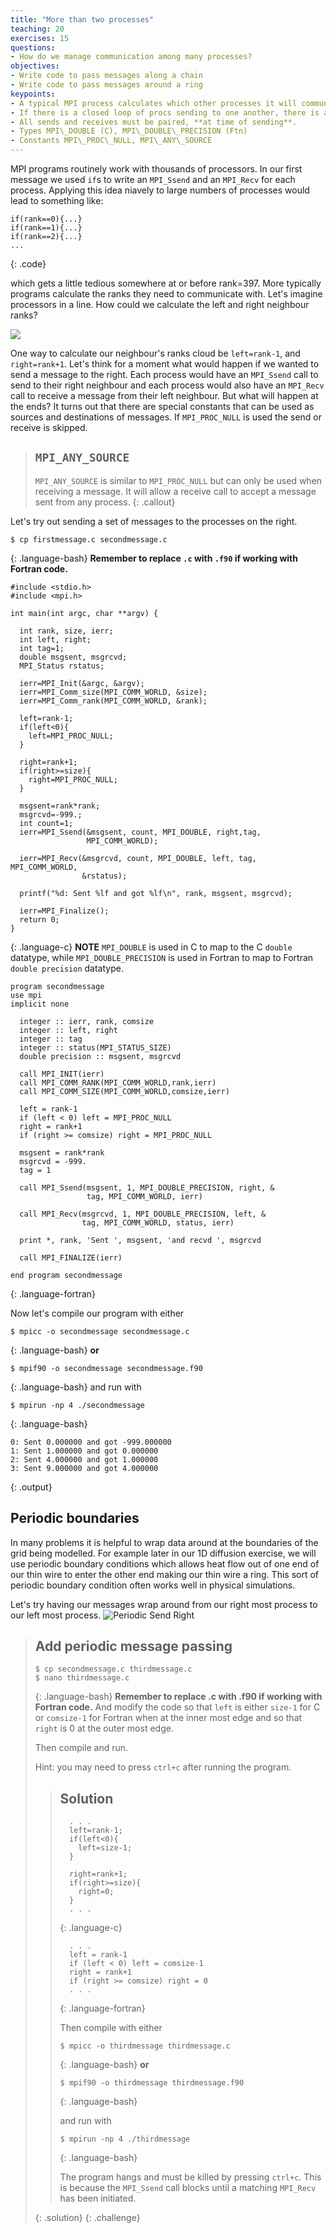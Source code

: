 ```yaml
---
title: "More than two processes"
teaching: 20
exercises: 15
questions:
- How do we manage communication among many processes?
objectives:
- Write code to pass messages along a chain
- Write code to pass messages around a ring
keypoints:
- A typical MPI process calculates which other processes it will communicate with.
- If there is a closed loop of procs sending to one another, there is a risk of deadlock.
- All sends and receives must be paired, **at time of sending**.
- Types MPI\_DOUBLE (C), MPI\_DOUBLE\_PRECISION (Ftn)
- Constants MPI\_PROC\_NULL, MPI\_ANY\_SOURCE
---
```


MPI programs routinely work with thousands of processors. In our first message we used `if`s to write an `MPI_Ssend` and an `MPI_Recv` for each process. Applying this idea niavely to large numbers of processes would lead to something like:
~~~
if(rank==0){...}
if(rank==1){...}
if(rank==2){...}
...
~~~
{: .code}

which gets a little tedious somewhere at or before rank=397. More typically programs calculate the ranks they need to communicate with. Let's imagine processors in a line. How could we calculate the left and right neighbour ranks?

![](../fig/processes_in_a_line.svg)

One way to calculate our neighbour's ranks cloud be `left=rank-1`, and `right=rank+1`. Let's think for a moment what would happen if we wanted to send a message to the right. Each process would have an `MPI_Ssend` call to send to their right neighbour and each process would also have an `MPI_Recv` call to receive a message from their left neighbour. But what will happen at the ends? It turns out that there are special constants that can be used as sources and destinations of messages. If `MPI_PROC_NULL` is used the send or receive is skipped.

> ## `MPI_ANY_SOURCE`
> `MPI_ANY_SOURCE` is similar to `MPI_PROC_NULL` but can only be used when receiving a message. It will allow a receive call to accept a message sent from any process.
{: .callout}

Let's try out sending a set of messages to the processes on the right.

~~~
$ cp firstmessage.c secondmessage.c
~~~
{: .language-bash}
**Remember to replace `.c` with `.f90` if working with Fortran code.**


~~~
#include <stdio.h>
#include <mpi.h>

int main(int argc, char **argv) {
  
  int rank, size, ierr;
  int left, right;
  int tag=1;
  double msgsent, msgrcvd;
  MPI_Status rstatus;
  
  ierr=MPI_Init(&argc, &argv);
  ierr=MPI_Comm_size(MPI_COMM_WORLD, &size);
  ierr=MPI_Comm_rank(MPI_COMM_WORLD, &rank);
  
  left=rank-1;
  if(left<0){
    left=MPI_PROC_NULL;
  }
  
  right=rank+1;
  if(right>=size){
    right=MPI_PROC_NULL;
  }
  
  msgsent=rank*rank;
  msgrcvd=-999.;
  int count=1;
  ierr=MPI_Ssend(&msgsent, count, MPI_DOUBLE, right,tag,
                 MPI_COMM_WORLD); 
  
  ierr=MPI_Recv(&msgrcvd, count, MPI_DOUBLE, left, tag, MPI_COMM_WORLD,
                &rstatus);
  
  printf("%d: Sent %lf and got %lf\n", rank, msgsent, msgrcvd);
  
  ierr=MPI_Finalize();
  return 0;
}
~~~
{: .language-c}
**NOTE**  `MPI_DOUBLE` is used in C to map to the C `double` datatype, while `MPI_DOUBLE_PRECISION` is used in Fortran to map to Fortran `double precision` datatype.
~~~
program secondmessage
use mpi
implicit none

  integer :: ierr, rank, comsize
  integer :: left, right
  integer :: tag
  integer :: status(MPI_STATUS_SIZE)
  double precision :: msgsent, msgrcvd

  call MPI_INIT(ierr)
  call MPI_COMM_RANK(MPI_COMM_WORLD,rank,ierr)
  call MPI_COMM_SIZE(MPI_COMM_WORLD,comsize,ierr)

  left = rank-1
  if (left < 0) left = MPI_PROC_NULL 
  right = rank+1
  if (right >= comsize) right = MPI_PROC_NULL 

  msgsent = rank*rank
  msgrcvd = -999.
  tag = 1

  call MPI_Ssend(msgsent, 1, MPI_DOUBLE_PRECISION, right, &
                 tag, MPI_COMM_WORLD, ierr)
            
  call MPI_Recv(msgrcvd, 1, MPI_DOUBLE_PRECISION, left, & 
                tag, MPI_COMM_WORLD, status, ierr)
                
  print *, rank, 'Sent ', msgsent, 'and recvd ', msgrcvd

  call MPI_FINALIZE(ierr)

end program secondmessage
~~~
{: .language-fortran}

Now let's compile our program with either

~~~
$ mpicc -o secondmessage secondmessage.c
~~~
{: .language-bash}
**or**
~~~
$ mpif90 -o secondmessage secondmessage.f90
~~~
{: .language-bash}
and run with
~~~
$ mpirun -np 4 ./secondmessage
~~~
{: .language-bash}
~~~
0: Sent 0.000000 and got -999.000000
1: Sent 1.000000 and got 0.000000
2: Sent 4.000000 and got 1.000000
3: Sent 9.000000 and got 4.000000
~~~
{: .output}

## Periodic boundaries

In many problems it is helpful to wrap data around at the boundaries of the grid being modelled. For example later in our 1D diffusion exercise, we will use periodic boundary conditions which allows heat flow out of one end of our thin wire to enter the other end making our thin wire a ring. This sort of periodic boundary condition often works well in physical simulations.

Let's try having our messages wrap around from our right most process to our left most process.
![Periodic Send Right](../fig/periodic_sending_right.svg)

> ## Add periodic message passing
> 
> ~~~
> $ cp secondmessage.c thirdmessage.c
> $ nano thirdmessage.c
> ~~~
> {: .language-bash}
> **Remember to replace .c with .f90 if working with Fortran code.**
> And modify the code so that `left` is either `size-1` for C or `comsize-1` for Fortran when at the inner most edge and so that `right` is 0 at the outer most edge.
>
> Then compile and run.
>
> Hint: you may need to press `ctrl+c` after running the program.
> > ## Solution
> > ~~~
> >   . . .
> >   left=rank-1;
> >   if(left<0){
> >     left=size-1;
> >   }
> >   
> >   right=rank+1;
> >   if(right>=size){
> >     right=0;
> >   }
> >   . . .
> > ~~~
> > {: .language-c}
> > ~~~
> >   . . .
> >   left = rank-1
> >   if (left < 0) left = comsize-1
> >   right = rank+1
> >   if (right >= comsize) right = 0
> >   . . .
> > ~~~
> > {: .language-fortran}
> > 
> > Then compile with either
> > ~~~
> > $ mpicc -o thirdmessage thirdmessage.c
> > ~~~
> > {: .language-bash}
> > **or**
> > ~~~
> > $ mpif90 -o thirdmessage thirdmessage.f90
> > ~~~
> > {: .language-bash}
> > 
> > and run with
> > ~~~
> > $ mpirun -np 4 ./thirdmessage
> > ~~~
> > {: .language-bash}
> > 
> > The program hangs and must be killed by pressing `ctrl+c`. This is because the `MPI_Ssend` call blocks until a matching `MPI_Recv` has been initiated.
> > 
> > 
> {: .solution}
{: .challenge}

<!--
## Deadlock
Our program locked up. But why?



* A classic parallel bug
* Occurs when two (or more!) tasks are each waiting for the other to finish
* Whenever you see a closed cycle, you likely have (or risk) deadlock.

![deadlock](../fig/deadlock.png)

# Big MPI Lesson #1

All sends and receives must be paired, **at time of sending**
-->
